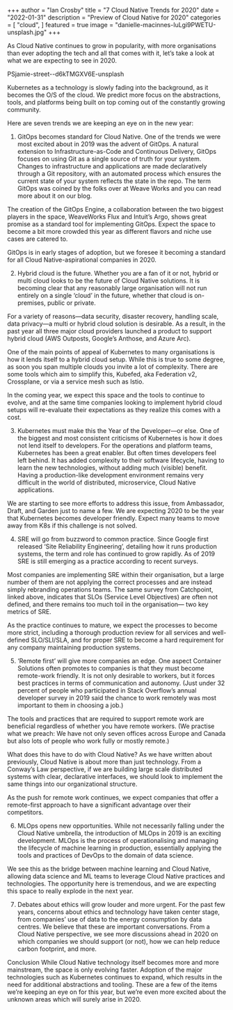 +++
author = "Ian Crosby"
title = "7 Cloud Native Trends for 2020"
date = "2022-01-31"
description = "Preview of Cloud Native for 2020"
categories = [
    "cloud",
]
featured = true
image = "danielle-macinnes-IuLgi9PWETU-unsplash.jpg"
+++

As Cloud Native continues to grow in popularity, with more organisations than ever adopting the tech and all that comes with it, let’s take a look at what we are expecting to see in 2020.

PSjamie-street--d6kTMGXV6E-unsplash

Kubernetes as a technology is slowly fading into the background, as it becomes the O/S of the cloud. We predict more focus on the abstractions, tools, and platforms being built on top coming out of the constantly growing community.

Here are seven trends we are keeping an eye on in the new year:

1. GitOps becomes standard for Cloud Native.
One of the trends we were most excited about in 2019 was the advent of GitOps. A natural extension to Infrastructure-as-Code and Continuous Delivery, GitOps focuses on using Git as a single source of truth for your system. Changes to infrastructure and applications are made declaratively through a Git repository, with an automated process which ensures the current state of your system reflects the state in the repo. The term GitOps was coined by the folks over at Weave Works and you can read more about it on our blog.

The creation of the GitOps Engine, a collaboration between the two biggest players in the space, WeaveWorks Flux and Intuit’s Argo, shows great promise as a standard tool for implementing GitOps. Expect the space to become a bit more crowded this year as different flavors and niche use cases are catered to.

GitOps is in early stages of adoption, but we foresee it becoming a standard for all Cloud Native-aspirational companies in 2020.

2. Hybrid cloud is the future.
Whether you are a fan of it or not, hybrid or multi cloud looks to be the future of Cloud Native solutions. It is becoming clear that any reasonably large organisation will not run entirely on a single ‘cloud’ in the future, whether that cloud is on-premises, public or private.

For a variety of reasons—data security, disaster recovery, handling scale, data privacy—a multi or hybrid cloud solution is desirable. As a result, in the past year all three major cloud providers launched a product to support hybrid cloud (AWS Outposts, Google’s Anthose, and Azure Arc).

One of the main points of appeal of Kubernetes to many organisations is how it lends itself to a hybrid cloud setup. While this is true to some degree, as soon you span multiple clouds you invite a lot of complexity. There are some tools which aim to simplify this, Kubefed, aka Federation v2, Crossplane, or via a service mesh such as Istio.

In the coming year, we expect this space and the tools to continue to evolve, and at the same time companies looking to implement hybrid cloud setups will re-evaluate their expectations as they realize this comes with a cost.

3. Kubernetes must make this the Year of the Developer—or else.
One of the biggest and most consistent criticisms of Kubernetes is how it does not lend itself to developers. For the operations and platform teams, Kubernetes has been a great enabler. But often times developers feel left behind. It has added complexity to their software lifecycle, having to learn the new technologies, without adding much (visible) benefit. Having a production-like development environment remains very difficult in the world of distributed, microservice, Cloud Native applications.

We are starting to see more efforts to address this issue, from Ambassador, Draft, and Garden just to name a few. We are expecting 2020 to be the year that Kubernetes becomes developer friendly. Expect many teams to move away from K8s if this challenge is not solved.

4. SRE will go from buzzword to common practice.
Since Google first released ‘Site Reliability Engineering’, detailing how it runs production systems, the term and role has continued to grow rapidly. As of 2019 SRE is still emerging as a practice according to recent surveys.

Most companies are implementing SRE within their organisation, but a large number of them are not applying the correct processes and are instead simply rebranding operations teams. The same survey from Catchpoint, linked above, indicates that SLOs (Service Level Objectives) are often not defined, and there remains too much toil in the organisation— two key metrics of SRE.

As the practice continues to mature, we expect the processes to become more strict, including a thorough production review for all services and well-defined SLO/SLI/SLA, and for proper SRE to become a hard requirement for any company maintaining production systems.

5. ‘Remote first’ will give more companies an edge.
One aspect Container Solutions often promotes to companies is that they must become remote-work friendly. It is not only desirable to workers, but it forces best practices in terms of communication and autonomy. (Just under 32 percent of people who participated in Stack Overflow’s annual developer survey in 2019 said the chance to work remotely was most important to them in choosing a job.)

The tools and practices that are required to support remote work are beneficial regardless of whether you have remote workers. (We practise what we preach: We have not only seven offices across Europe and Canada but also lots of people who work fully or mostly remote.)

What does this have to do with Cloud Native? As we have written about previously, Cloud Native is about more than just technology. From a Conway’s Law perspective, if we are building large scale distributed systems with clear, declarative interfaces, we should look to implement the same things into our organizational structure.

As the push for remote work continues, we expect companies that offer a remote-first approach to have a significant advantage over their competitors.

6. MLOps opens new opportunities.
While not necessarily falling under the Cloud Native umbrella, the introduction of MLOps in 2019 is an exciting development. MLOps is the process of operationalising and managing the lifecycle of machine learning in production, essentially applying the tools and practices of DevOps to the domain of data science.

We see this as the bridge between machine learning and Cloud Native, allowing data science and ML teams to leverage Cloud Native practices and technologies. The opportunity here is tremendous, and we are expecting this space to really explode in the next year.

7. Debates about ethics will grow louder and more urgent.
For the past few years, concerns about ethics and technology have taken center stage, from companies’ use of data to the energy consumption by data centres. We believe that these are important conversations. From a Cloud Native perspective, we see more discussions ahead in 2020 on which companies we should support (or not), how we can help reduce carbon footprint, and more.

Conclusion
While Cloud Native technology itself becomes more and more mainstream, the space is only evolving faster. Adoption of the major technologies such as Kubernetes continues to expand, which results in the need for additional abstractions and tooling. These are a few of the items we’re keeping an eye on for this year, but we’re even more excited about the unknown areas which will surely arise in 2020.